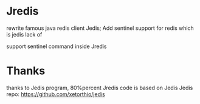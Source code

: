 Jredis
======

rewrite famous java redis client Jedis; Add sentinel support for redis which is jedis lack of 


support sentinel command inside Jredis


Thanks
======

thanks to Jedis program, 80%percent Jredis code is based on Jedis
Jedis repo: https://github.com/xetorthio/jedis
